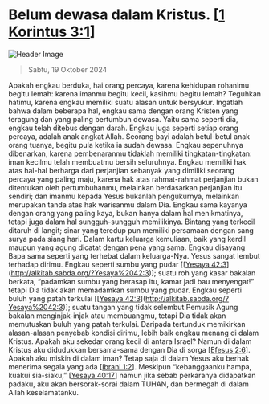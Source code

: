 
# Belum dewasa dalam Kristus. [[1 Korintus 3:1](http://alkitab.sabda.org/?1%20Korintus%203:1)]

![Header Image](https://alkitab.app/slice/sunrise.jpg)

> Sabtu, 19 Oktober 2024

Apakah engkau berduka, hai orang percaya, karena kehidupan rohanimu begitu lemah: karena imanmu begitu kecil, kasihmu begitu lemah? Teguhkan hatimu, karena engkau memiliki suatu alasan untuk bersyukur. Ingatlah bahwa dalam beberapa hal, engkau sama dengan orang Kristen yang teragung dan yang paling bertumbuh dewasa. Yaitu sama seperti dia, engkau telah ditebus dengan darah. Engkau juga seperti setiap orang percaya, adalah anak angkat Allah. Seorang bayi adalah betul-betul anak orang tuanya, begitu pula ketika ia sudah dewasa. Engkau sepenuhnya dibenarkan, karena pembenaranmu tidaklah memiliki tingkatan-tingkatan: iman kecilmu telah membuatmu bersih seluruhnya. Engkau memiliki hak atas hal-hal berharga dari perjanjian sebanyak yang dimiliki seorang percaya yang paling maju, karena hak atas rahmat-rahmat perjanjian bukan ditentukan oleh pertumbuhanmu, melainkan berdasarkan perjanjian itu sendiri; dan imanmu kepada Yesus bukanlah pengukurnya, melainkan merupakan tanda atas hak warisanmu dalam Dia. Engkau sama kayanya dengan orang yang paling kaya, bukan hanya dalam hal menikmatinya, tetapi juga dalam hal sungguh-sungguh memilikinya. Bintang yang terkecil ditaruh di langit; sinar yang teredup pun memiliki persamaan dengan sang surya pada siang hari. Dalam kartu keluarga kemuliaan, baik yang kerdil maupun yang agung dicatat dengan pena yang sama. Engkau disayang Bapa sama seperti yang terhebat dalam keluarga-Nya. Yesus sangat lembut terhadap dirimu. Engkau seperti sumbu yang pudar [[[Yesaya 42:3](http://alkitab.sabda.org/?Yesaya%2042:3)](http://alkitab.sabda.org/?Yesaya%2042:3)]; suatu roh yang kasar bakalan berkata, “padamkan sumbu yang berasap itu, kamar jadi bau menyengat!” tetapi Dia tidak akan memadamkan sumbu yang pudar. Engkau seperti buluh yang patah terkulai [[[Yesaya 42:3](http://alkitab.sabda.org/?Yesaya%2042:3)](http://alkitab.sabda.org/?Yesaya%2042:3)]; suatu tangan yang tidak selembut Pemusik Agung bakalan menginjak-injak atau membuangmu, tetapi Dia tidak akan memutuskan buluh yang patah terkulai. Daripada tertunduk memikirkan alasan-alasan penyebab kondisi dirimu, lebih baik engkau menang di dalam Kristus. Apakah aku sekedar orang kecil di antara Israel? Namun di dalam Kristus aku didudukkan bersama-sama dengan Dia di sorga [[Efesus 2:6](http://alkitab.sabda.org/?Efesus%202:6)]. Apakah aku miskin di dalam iman? Tetap saja di dalam Yesus aku berhak menerima segala yang ada [[Ibrani 1:2](http://alkitab.sabda.org/?Ibrani%201:2)]. Meskipun “kebanggaanku hampa, kuakui sia-siaku,” [[Yesaya 40:17](http://alkitab.sabda.org/?Yesaya%2040:17)] namun jika sebab perkaranya didapatkan padaku, aku akan bersorak-sorai dalam TUHAN, dan bermegah di dalam Allah keselamatanku.
    